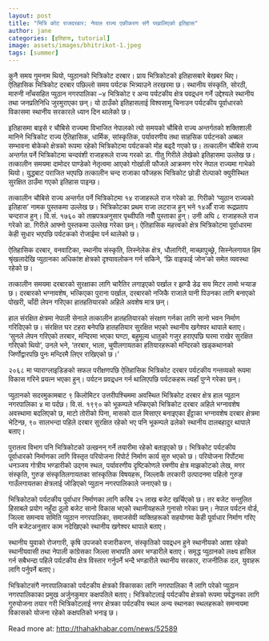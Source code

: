 ```yaml
---
layout: post
title: "भित्रि कोट राजदरबार: नेपाल राज्य एकीकरण संगै पखालिएको इतिहास"
author: jane
categories: [इतिहास, tutorial]
image: assets/images/bhitrikot-1.jpeg
tags: [summer]
---
```


कुनै समय गुमनाम थियो, प्युठानको भित्रिकोट दरबार। प्राय भित्रिकोटको इतिहासबारे बेखबर थिए। ऐतिहासिक भित्रिकोट दरबार पछिल्लो समय पर्यटक भित्र्याउने तरखरमा छ। स्थानीय संस्कृति, सोरठी, मारुनी नाँचसहित प्युठान नगरपालिका –४ भित्रिकोट र अन्य पर्यटकीय क्षेत्र पवद्र्धन गर्ने उद्देश्यले स्थानीय तथा जनप्रतिनिधि जुरमुराएका छन्। यो ठाउँको इतिहासलाई विश्वसामू चिनाउन पर्यटकीय पूर्वाधारको विकासमा स्थानीय सरकारले ध्यान दिन थालेको छ।

इतिहासमा बाइसे र चौबिसे राज्यमा विभाजित नेपालको त्यो समयको चौबिसे राज्य अन्तर्गतको शक्तिशाली मानिने भित्रिकोट राज्य ऐतिहासिक, धार्मिक, सांस्कृतिक, पर्यावरणीय तथा साहसिक पर्यटनको अब्बल सम्भावना बोकेको क्षेत्रको रूपमा रहेको भित्रिकोटमा पर्यटकको मोह बढ्दै गएको छ। तत्कालीन चौबिसे राज्य अन्तर्गत पर्ने भित्रिकोटमा चन्दवंशी राजाहरूले राज्य गरको डा. गीतु गिरीले लेखेको इतिहासमा उल्लेख छ। तत्कालीन समयमा दामोदर पाण्डेको नेतृत्वमा आएको गोर्खाली फौजले आक्रमण गरेर नेपाल राज्यमा गाभेको थियो। युद्धबाट पराजित भएपछि तत्कालीन चन्द राजाका फौजहरू भित्रिकोट छोडी रोल्पाको क्युरीस्थित सुरक्षित ठाउँमा गएको इतिहास पाइन्छ।

तत्कालीन चौबिसे राज्य अन्तर्गत पर्ने भित्रिकोटमा १४ राजाहरूले राज गरेको डा. गिरीको ‘प्युठान राज्यको इतिहास’ नामक पुस्तकमा उल्लेख छ। भित्रिकोटका प्रथम राजा लटराज हुन् भने १४औँ राजा रूद्रप्रताप चन्दराज हुन्। वि.सं. १७६० को ताम्रपत्रअनुसार पृथ्वीपति नवौँ पुस्ताका हुन्। उनी अघि ८ राजाहरूले राज गरेको डा. गिरीले आफ्नो पुस्तकमा उल्लेख गरेका छन्। ऐतिहासिक महत्त्वको क्षेत्र भित्रिकोटमा पूर्वाधारमा केही सुधार भएपछि पर्यटकको रोजाईमा पर्न थालेको छ।

ऐतिहासिक दरबार, वनवाटिका, स्थानीय संस्कृति, लिस्नेलेक क्षेत्र, धौलागिरी, माच्छापुच्छ्रे, सिस्नेलगायत हिम श्रृंखलादेखि प्युठानका अधिकांश क्षेत्रको दृश्यावलोकन गर्न सकिने, ‘फ्रि वाइफाई जोन’को समेत व्यवस्था रहेको छ।

तत्कालीन समयमा दरबारको सुरक्षाका लागि चारैतिर लगाइएको पर्खाल र झण्डै डेढ सय मिटर लामो भर्‍याङ छ। दरबारको भग्नावशेष, भत्किएका पुराना पर्खाल, दरबारको नजिकै राजाले पानी पिउनका लागि बनाएको पोखरी, चाँदी लेपन गरिएका हातहतियारको अहिले अवशेष मात्र छन्।

हाल संरक्षित क्षेत्रमा नेपाली सेनाले तत्कालीन हातहतियारको संरक्षण गर्नका लागि सानो भवन निर्माण गरिदिएको छ। संरक्षित घर टहरा बनेपछि हातहतियार सुरक्षित भएको स्थानीय खगेश्वर थापाले बताए। ‘सुनले लेपन गरिएको तरबार, मन्दिरमा भएका घण्टा, बहुमूल्य धातुको गजुर हराएपछि घरमा राखेर सुरक्षित गरिएको थियो’, उनले भने, ‘तरबार, भाला, चुपीलगायतका हतियारहरूको मन्दिरको खड्कथानको जिर्णोद्वारपछि पुनः मन्दिरमै लिएर राखिएको छ।’

२०६८ मा प्याराग्लाइडिङको सफल परीक्षणपछि ऐतिहासिक भित्रिकोट दरबार पर्यटकीय गन्तव्यको रूपमा विकास गरिने प्रयत्न भएका हुन्। पर्यटन प्रवद्र्धन गर्न थालिएपछि पर्यटकहरू त्यहाँ पुग्ने गरेका छन्।

प्युठानको सदरमुकामबाट ९ किलोमिटर उत्तरीपश्चिममा अवस्थित भित्रिकोट दरबार क्षेत्र हाल प्यूठान नगरपालिका ४ मा पर्दछ। वि.सं. १९९० को भूकम्पले भत्किएको भित्रिकोट दरबार अहिले भग्नावशेष अवस्थामा बदलिएको छ, माटो तोरीको पिना, मासको दाल मिसाएर बनाइएका इँट्टाका भग्नावशेष दरबार क्षेत्रमा भेटिन्छ, ९० सालभन्दा पहिले दरबार सुरक्षित रहेको भए पनि भूकम्पले ढलेको स्थानीय दालबहादुर थापाले बताए।

पुरातत्व विभाग पनि भित्रिकोटको उत्खनन् गर्ने तयारीमा रहेको बताइएको छ। भित्रिकोट पर्यटकीय पूर्वाधारको निर्माणका लागि विस्तृत परियोजना रिपोर्ट निर्माण कार्य सुरु भएको छ। परियोजना रिर्पोटमा धनञ्जय गोत्रीय भण्डारीको उद्गम स्थल, पर्यावरणीय दृष्टिकोणले रमणीय क्षेत्र माझकोटको लेख, मगर संस्कृति, गुरुङ संस्कृतिलगायतका सांस्कृतिक विषयहरू, जिल्लाकै तरकारी उत्पादनमा पहिलो गुरुङ गाउँलगायतका क्षेत्रलाई जोडिएको प्युठान नगरपालिकाले जनाएको छ।

भित्रिकोटको पर्यटकीय पूर्वाधार निर्माणका लागि करिब २५ लाख बजेट खर्चिएको छ। तर बजेट सन्तुलित हिसाबले प्रयोग नहुँदा ठूलो बजेट सानो विकास भएको स्थानीयहरूले गुनासो गरेका छन्। नेपाल पर्यटन वोर्ड, जिल्ला समन्वय समिति प्युठान नगरपालिका, समाजसेवी व्यक्तिहरूको सहयोगमा केही पूर्वाधार निर्माण गरिए पनि बजेटअनुसार काम नदेखिएको स्थानीय खगेश्वर थापाले बताए।

स्थानीय युवाको रोजगारी, कृषि उपजको वजारीकरण, संस्कृतिको पवद्र्धन हुने स्थानीयको आशा रहेको स्थानीयवासी तथा नेपाली कांग्रेसका जिल्ला सभापति अमर भण्डारीले बताए। समृद्ध प्युठानको लक्ष्य हासिल गर्न सबैभन्दा पहिले पर्यटकीय क्षेत्र विस्तार गर्नुपर्ने भन्दै भण्डारीले स्थानीय सरकार, राजनीतिक दल, युवाहरू लागि पर्नुपर्ने बताए।

भित्रिकोटसंगै नगरपालिकाको पर्यटकीय क्षेत्रको विकासका लागि नगरपालिका नै लागि परेको प्युठान नगरपालिकाका प्रमुख अर्जुनकुमार कक्षपतिले बताए। भित्रिकोटलाई पर्यटकीय क्षेत्रको रूपमा पर्वद्धनका लागि गुरुयोजना तयार गरी भित्रिकोटलाई नगर क्षेत्रका पर्यटकीय स्थल अन्य स्थानका स्थलहरूको समन्वयमा विकासको योजना रहेको कक्षपतिको भनाइ छ।

Read more at: http://thahakhabar.com/news/52589
